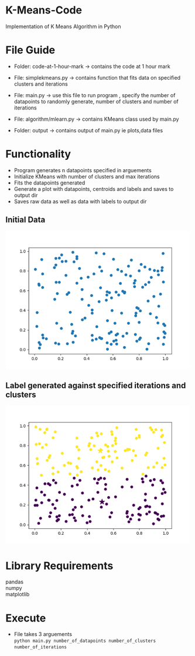 # K-Means-Code 
Implementation of K Means Algorithm in Python 

# File Guide  

- Folder: code-at-1-hour-mark -> contains the code at 1 hour mark    
- File: simplekmeans.py -> contains function that fits data on specified clusters and iterations   


- File: main.py -> use this file to run program , specify the number of datapoints to randomly generate, number of clusters and number of iterations    
- File: algorithm/mlearn.py -> contains KMeans class used by main.py  
- Folder: output -> contains output of main.py ie plots,data files  


# Functionality
- Program generates n datapoints specified in arguements 
- Initialize KMeans with number of clusters and max iterations 
- Fits the datapoints generated  
- Generate a plot with datapoints, centroids and labels and saves to output dir 
- Saves raw data as well as data with labels to output dir 

## Initial Data 
 ![p](output/initial-data.png) 

## Label generated against specified iterations and clusters 
 ![p](output/data-2-clusters-20-iteration.png) 

# Library Requirements  
pandas  
numpy  
matplotlib   

  
# Execute 
- File takes 3 arguements  
 `python main.py number_of_datapoints number_of_clusters number_of_iterations`


